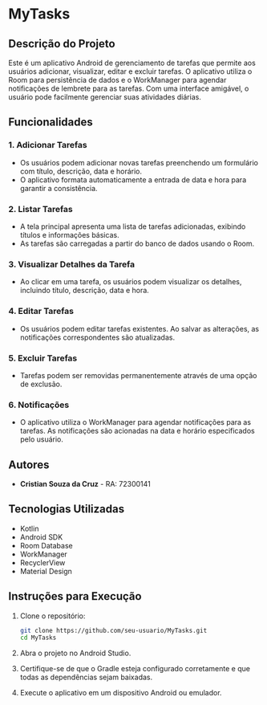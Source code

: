 # MyTasks

## Descrição do Projeto

Este é um aplicativo Android de gerenciamento de tarefas que permite aos usuários adicionar, visualizar, editar e excluir tarefas. O aplicativo utiliza o Room para persistência de dados e o WorkManager para agendar notificações de lembrete para as tarefas. Com uma interface amigável, o usuário pode facilmente gerenciar suas atividades diárias.

## Funcionalidades

### 1. Adicionar Tarefas
- Os usuários podem adicionar novas tarefas preenchendo um formulário com título, descrição, data e horário.
- O aplicativo formata automaticamente a entrada de data e hora para garantir a consistência.

### 2. Listar Tarefas
- A tela principal apresenta uma lista de tarefas adicionadas, exibindo títulos e informações básicas.
- As tarefas são carregadas a partir do banco de dados usando o Room.

### 3. Visualizar Detalhes da Tarefa
- Ao clicar em uma tarefa, os usuários podem visualizar os detalhes, incluindo título, descrição, data e hora.

### 4. Editar Tarefas
- Os usuários podem editar tarefas existentes. Ao salvar as alterações, as notificações correspondentes são atualizadas.

### 5. Excluir Tarefas
- Tarefas podem ser removidas permanentemente através de uma opção de exclusão.

### 6. Notificações
- O aplicativo utiliza o WorkManager para agendar notificações para as tarefas. As notificações são acionadas na data e horário especificados pelo usuário.

## Autores

- **Cristian Souza da Cruz** - RA: 72300141

## Tecnologias Utilizadas

- Kotlin
- Android SDK
- Room Database
- WorkManager
- RecyclerView
- Material Design

## Instruções para Execução

1. Clone o repositório:
   ```bash
   git clone https://github.com/seu-usuario/MyTasks.git
   cd MyTasks

2. Abra o projeto no Android Studio.


3. Certifique-se de que o Gradle esteja configurado corretamente e que todas as dependências sejam baixadas.


4. Execute o aplicativo em um dispositivo Android ou emulador.







